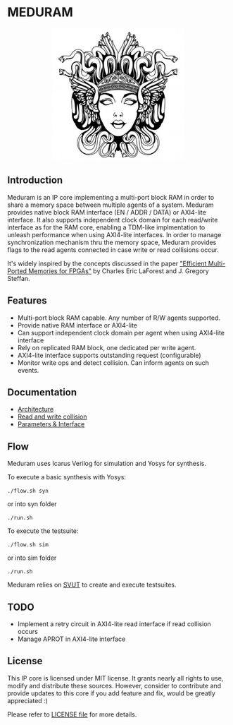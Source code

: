 # MEDURAM

<p align="center">
  <img width="300" height="300" src="./doc/gorgone.jpg">
</p>

## Introduction

Meduram is an IP core implementing a multi-port block RAM in order to share
a memory space between multiple agents of a system. Meduram provides native
block RAM interface (EN / ADDR / DATA) or AXI4-lite interface. It also supports
independent clock domain for each read/write interface as for the RAM core,
enabling a TDM-like implmentation to unleash performance when using AXI4-lite
interfaces. In order to manage synchronization mechanism thru the memory space,
Meduram provides flags to the read agents connected in case write or read
collisions occur.

It's widely inspired by the concepts discussed in the paper
["Efficient Multi-Ported Memories for FPGAs"](http://www.eecg.toronto.edu/~steffan/papers/laforest_fpga10.pdf)
by Charles Eric LaForest and J. Gregory Steffan.

## Features

- Multi-port block RAM capable. Any number of R/W agents supported.
- Provide native RAM interface or AXI4-lite
- Can support independent clock domain per agent when using AXI4-lite interface
- Rely on replicated RAM block, one dedicated per write agent.
- AXI4-lite interface supports outstanding request (configurable)
- Monitor write ops and detect collision. Can inform agents on such events.

## Documentation

- [Architecture](doc/architecture.md)
- [Read and write collision](doc/rw_collision.md)
- [Parameters & Interface](doc/param_itfs.md)

## Flow

Meduram uses Icarus Verilog for simulation and Yosys for synthesis.

To execute a basic synthesis with Yosys:

    ./flow.sh syn

or into syn folder

    ./run.sh


To execute the testsuite:

    ./flow.sh sim

or into sim folder

    ./run.sh

Meduram relies on [SVUT](https://github.com/dpretet/svut) to create and execute
testsuites.

## TODO

- Implement a retry circuit in AXI4-lite read interface if read collision occurs
- Manage APROT in AXI4-lite interface

## License

This IP core is licensed under MIT license. It grants nearly all rights to use,
modify and distribute these sources. However, consider to contribute and provide
updates to this core if you add feature and fix, would be greatly appreciated :)

Please refer to [LICENSE file](./LICENSE) for more details.
